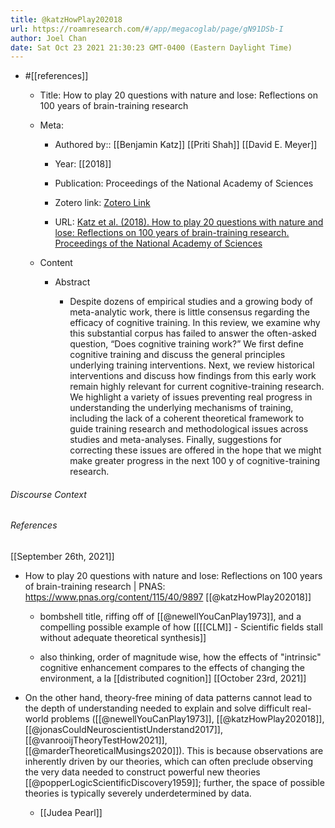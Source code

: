 ```yaml
---
title: @katzHowPlay202018
url: https://roamresearch.com/#/app/megacoglab/page/gN91DSb-I
author: Joel Chan
date: Sat Oct 23 2021 21:30:23 GMT-0400 (Eastern Daylight Time)
---
```


- #[[references]]

    - Title: How to play 20 questions with nature and lose: Reflections on 100 years of brain-training research

    - Meta:

        - Authored by:: [[Benjamin Katz]] [[Priti Shah]] [[David E. Meyer]]

        - Year: [[2018]]

        - Publication: Proceedings of the National Academy of Sciences

        - Zotero link: [Zotero Link](zotero://select/items/7_U3FCS3U2)

        - URL: [Katz et al. (2018). How to play 20 questions with nature and lose: Reflections on 100 years of brain-training research. Proceedings of the National Academy of Sciences](https://www.pnas.org/content/115/40/9897)

    - Content

        - Abstract

            - Despite dozens of empirical studies and a growing body of meta-analytic work, there is little consensus regarding the efficacy of cognitive training. In this review, we examine why this substantial corpus has failed to answer the often-asked question, “Does cognitive training work?” We first define cognitive training and discuss the general principles underlying training interventions. Next, we review historical interventions and discuss how findings from this early work remain highly relevant for current cognitive-training research. We highlight a variety of issues preventing real progress in understanding the underlying mechanisms of training, including the lack of a coherent theoretical framework to guide training research and methodological issues across studies and meta-analyses. Finally, suggestions for correcting these issues are offered in the hope that we might make greater progress in the next 100 y of cognitive-training research.

###### Discourse Context



###### References

[[September 26th, 2021]]

- How to play 20 questions with nature and lose: Reflections on 100 years of brain-training research | PNAS: https://www.pnas.org/content/115/40/9897 [[@katzHowPlay202018]]

    - bombshell title, riffing off of [[@newellYouCanPlay1973]], and a compelling possible example of how [[[[CLM]] - Scientific fields stall without adequate theoretical synthesis]]

    - also thinking, order of magnitude wise, how the effects of "intrinsic" cognitive enhancement compares to the effects of changing the environment, a la [[distributed cognition]]
[[October 23rd, 2021]]

- On the other hand, theory-free mining of data patterns cannot lead to the depth of understanding needed to explain and solve difficult real-world problems ([[@newellYouCanPlay1973]], [[@katzHowPlay202018]], [[@jonasCouldNeuroscientistUnderstand2017]], [[@vanrooijTheoryTestHow2021]], [[@marderTheoreticalMusings2020]]). This is because observations are inherently driven by our theories, which can often preclude observing the very data needed to construct powerful new theories [[@popperLogicScientificDiscovery1959]]; further, the space of possible theories is typically severely underdetermined by data.

    - [[Judea Pearl]]
